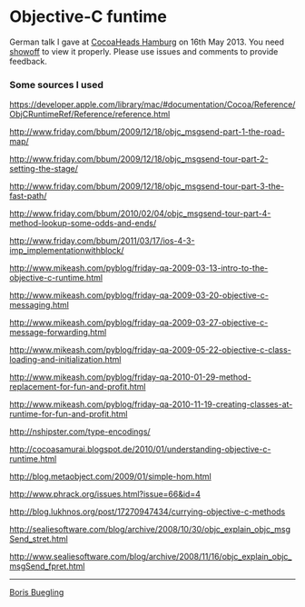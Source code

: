 # Objective-C funtime

German talk I gave at [CocoaHeads Hamburg][1] on 16th May 2013.
You need [showoff][2] to view it properly. Please use issues and comments
to provide feedback.

### Some sources I used

<https://developer.apple.com/library/mac/#documentation/Cocoa/Reference/ObjCRuntimeRef/Reference/reference.html>

<http://www.friday.com/bbum/2009/12/18/objc_msgsend-part-1-the-road-map/>

<http://www.friday.com/bbum/2009/12/18/objc_msgsend-tour-part-2-setting-the-stage/>

<http://www.friday.com/bbum/2009/12/18/objc_msgsend-tour-part-3-the-fast-path/>

<http://www.friday.com/bbum/2010/02/04/objc_msgsend-tour-part-4-method-lookup-some-odds-and-ends/>

<http://www.friday.com/bbum/2011/03/17/ios-4-3-imp_implementationwithblock/>

<http://www.mikeash.com/pyblog/friday-qa-2009-03-13-intro-to-the-objective-c-runtime.html>

<http://www.mikeash.com/pyblog/friday-qa-2009-03-20-objective-c-messaging.html>

<http://www.mikeash.com/pyblog/friday-qa-2009-03-27-objective-c-message-forwarding.html>

<http://www.mikeash.com/pyblog/friday-qa-2009-05-22-objective-c-class-loading-and-initialization.html>

<http://www.mikeash.com/pyblog/friday-qa-2010-01-29-method-replacement-for-fun-and-profit.html>

<http://www.mikeash.com/pyblog/friday-qa-2010-11-19-creating-classes-at-runtime-for-fun-and-profit.html>

<http://nshipster.com/type-encodings/>

<http://cocoasamurai.blogspot.de/2010/01/understanding-objective-c-runtime.html>

<http://blog.metaobject.com/2009/01/simple-hom.html>

<http://www.phrack.org/issues.html?issue=66&id=4>

<http://blog.lukhnos.org/post/17270947434/currying-objective-c-methods>

<http://sealiesoftware.com/blog/archive/2008/10/30/objc_explain_objc_msgSend_stret.html>

<http://www.sealiesoftware.com/blog/archive/2008/11/16/objc_explain_objc_msgSend_fpret.html>


---

[Boris Buegling](mailto:boris@buegling.com)


[1]: http://cocoaheads.org/de/Hamburg/
[2]: https://github.com/schacon/showoff

